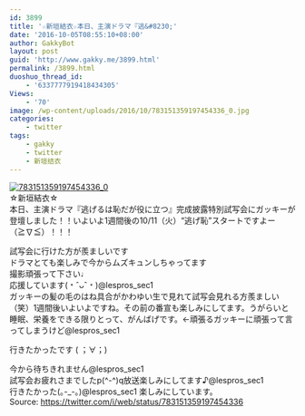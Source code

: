 ```yaml
---
id: 3899
title: '☆新垣結衣☆本日、主演ドラマ『逃&#8230;'
date: '2016-10-05T08:55:10+08:00'
author: GakkyBot
layout: post
guid: 'http://www.gakky.me/3899.html'
permalink: /3899.html
duoshuo_thread_id:
    - '6337777919418434305'
Views:
    - '70'
image: /wp-content/uploads/2016/10/783151359197454336_0.jpg
categories:
    - twitter
tags:
    - gakky
    - twitter
    - 新垣结衣
---
```


[![783151359197454336_0](http://www.yui-aragaki.org/wp-content/uploads/2016/10/783151359197454336_0.jpg)](http://www.yui-aragaki.org/wp-content/uploads/2016/10/783151359197454336_0.jpg)  
☆新垣結衣☆  
本日、主演ドラマ『逃げるは恥だが役に立つ』完成披露特別試写会にガッキーが登壇しました！！いよいよ1週間後の10/11（火）“逃げ恥”スタートですよー（≧∇≦）！！！

試写会に行けた方が羨ましいです  
ドラマとても楽しみで今からムズキュンしちゃってます  
撮影頑張って下さい♩  
応援しています(﹡ˆᴗˆ﹡)@lespros\_sec1  
ガッキーの髪の毛のはね具合がかわゆい生で見れて試写会見れる方羨ましい（笑）1週間後いよいよですね。その前の番宣も楽しみにしてます。うがらいと睡眠、栄養をできる限りとって、がんばげです。←頑張るガッキーに頑張って言ってしまうけど@lespros\_sec1

行きたかったです ( ；∀；)

今から待ちきれません@lespros\_sec1  
試写会お疲れさまでしたp(^-^)q放送楽しみにしてます♪@lespros\_sec1  
行きたかった(｡-\_-｡)@lespros\_sec1 楽しみにしています。  
Source: <https://twitter.com/i/web/status/783151359197454336>